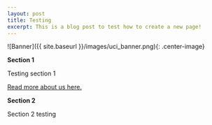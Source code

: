 ```yaml
---
layout: post
title: Testing
excerpt: This is a blog post to test how to create a new page!
---
```


![Banner]({{ site.baseurl }}/images/uci_banner.png){: .center-image}

**Section 1**

Testing section 1

[Read more about us here.](https://ucilegacy.site/about)

**Section 2**

Section 2 testing
